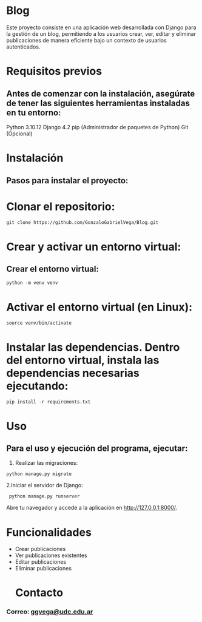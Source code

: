   # Blog
  
  Este proyecto consiste en una aplicación web desarrollada con Django para la gestión de un blog, permitiendo a los usuarios crear, ver, editar y eliminar publicaciones de manera eficiente bajo un contexto de usuarios autenticados.

  # Requisitos previos
## Antes de comenzar con la instalación, asegúrate de tener las siguientes herramientas instaladas en tu entorno:

Python 3.10.12
Django 4.2
pip (Administrador de paquetes de Python)
Git (Opcional)

  # Instalación
## Pasos para instalar el proyecto:

  # Clonar el repositorio:

```git clone https://github.com/GonzaloGabrielVega/Blog.git```

  # Crear y activar un entorno virtual:

## Crear el entorno virtual:

```python -m venv venv```

  # Activar el entorno virtual (en Linux):

```source venv/bin/activate```

  # Instalar las dependencias. Dentro del entorno virtual, instala las dependencias necesarias ejecutando:


```pip install -r requirements.txt```

  # Uso
## Para el uso y ejecución del programa, ejecutar:

1. Realizar las migraciones:

```python manage.py migrate```

2.Iniciar el servidor de Django:

``` python manage.py runserver```

Abre tu navegador y accede a la aplicación en http://127.0.0.1:8000/.

  # Funcionalidades
- Crear publicaciones
- Ver publicaciones existentes
- Editar publicaciones
- Eliminar publicaciones
  # Contacto

### Correo: ggvega@udc.edu.ar

